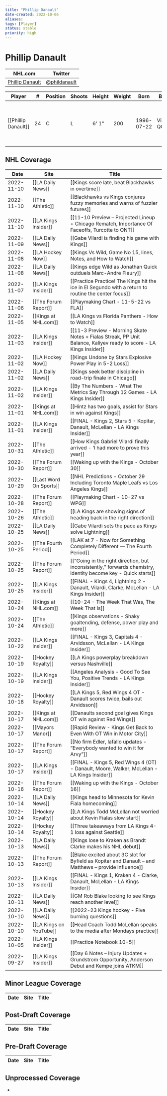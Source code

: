 ```yaml
---
title: "Phillip Danault"
date-created: 2022-10-06
aliases: 
tags: [Player]
status: stable
priority: high
---
```


# Phillip Danault

NHL.com | Twitter
-|-
[Phillip Danault](https://www.nhl.com/player/phillip-danault-8476479) | [@phildanault](https://twitter.com/phildanault)

Player | \# | Position | Shoots | Height | Weight | Born | Birthplace | Draft 
---|---|---|---|---|---|---|---|---
[[Phillip Danault]] | 24 | C | L | 6' 1" | 200 | 1996-07-22 | Victoriaville, QC, CAN | 2011 CHI, 1st rd, 26th pk (26th overall)



## NHL  Coverage
| Date       | Site                    | Title                                                                                                              |
| ---------- | ----------------------- | ------------------------------------------------------------------------------------------------------------------ |
| 2022-11-10 | [[LA Daily News]]       | [[Kings score late, beat Blackhawks in overtime]]                                                                                 |
| 2022-11-10 | [[The Athletic]]        | [[Blackhawks vs Kings conjures fuzzy memories and warns of fuzzier futures]]                                       |
| 2022-11-10 | [[LA Kings Insider]]    | [[11-10 Preview – Projected Lineup + Chicago Rematch, Importance Of Faceoffs, Turcotte to ONT]]                    |
| 2022-11-09 | [[LA Daily News]]       | [[Gabe Vilardi is finding his game with Kings]]                                                                    |
| 2022-11-08 | [[LA Hockey Now]]       | [[Kings Vs Wild, Game No 15, lines, Notes, and How to Watch]]                                                      |
| 2022-11-08 | [[LA Daily News]]       | [[Kings edge Wild as Jonathan Quick outduels Marc-Andre Fleury]]                                                   |
| 2022-11-07 | [[LA Kings Insider]]    | [[Practice Practice! The Kings hit the ice in El Segundo with a return to routine the center focus]]               |
| 2022-11-06 | [[The Forum Report]]    | [[Playmaking Chart - 11-5-22 vs FLA]]                                                                              |
| 2022-11-05 | [[Kings at NHL.com]]    | [[LA Kings vs Florida Panthers - How to Watch]]                                                                    |
| 2022-11-03 | [[LA Kings Insider]]    | [[11-3 Preview - Morning Skate Notes + Fialas Streak, PP Unit Balance, Kaliyev ready to score - LA Kings Insider]] |
| 2022-11-02 | [[LA Hockey Now]]       | [[Kings Undone by Stars Explosive Power Play in 5-2 Loss]]                                                         |
| 2022-11-02 | [[LA Daily News]]       | [[Kings seek better discipline in road-trip finale in Chicago]]                                                    |
| 2022-11-02 | [[LA Kings Insider]]    | [[By The Numbers - What The Metrics Say Through 12 Games - LA Kings Insider]]                                      |
| 2022-11-01 | [[Kings at NHL.com]]    | [[Hintz has two goals, assist for Stars in win against Kings]]                                                     |
| 2022-11-01 | [[LA Kings Insider]]    | [[FINAL - Kings 2, Stars 5 - Kopitar, Danault, McLellan - LA Kings Insider]]                                       |
| 2022-10-31 | [[The Athletic]]        | [[How Kings Gabriel Vilardi finally arrived - ‘I had more to prove this year]]                                     |
| 2022-10-30 | [[The Forum Report]]    | [[Waking up with the Kings - October 30]]                                                                          |
| 2022-10-29 | [[Last Word On Sports]] | [[NHL Predictions - October 29 Including Toronto Maple Leafs vs Los Angeles Kings]]                                |
| 2022-10-28 | [[The Forum Report]]    | [[Playmaking Chart - 10-27 vs WPG]]                                                                                |
| 2022-10-26 | [[The Athletic]]        | [[LA Kings are showing signs of heading back in the right direction]]                                              |
| 2022-10-25 | [[LA Daily News]]       | [[Gabe Vilardi sets the pace as Kings solve Lightning]]                                                            |
| 2022-10-25 | [[The Fourth Period]]   | [[LAK at 7 - Now for Something Completely Different — The Fourth Period]]                                          |
| 2022-10-25 | [[The Forum Report]]    | [[“Going in the right direction, but inconsistently,” forwards chemistry, identity become key - Quick starts]]     |
| 2022-10-25 | [[LA Kings Insider]]    | [[FINAL - Kings 4, Lightning 2 - Danault, Vilardi, Clarke, McLellan - LA Kings Insider]]                           |
| 2022-10-24 | [[Kings at NHL.com]]    | [[10-24 - The Week That Was, The Week That Is]]                                                                    |
| 2022-10-24 | [[The Athletic]]        | [[Kings observations - Shaky goaltending, defense, power play and more]]                                           |
| 2022-10-22 | [[LA Kings Insider]]    | [[FINAL - Kings 3, Capitals 4 - Arvidsson, McLellan - LA Kings Insider]]                                           |
| 2022-10-19 | [[Hockey Royalty]]      | [[LA Kings powerplay breakdown versus Nashville]]                                                                  |
| 2022-10-19 | [[LA Kings Insider]]    | [[Angeles Analysis - Good To See You, Positive Trends - LA Kings Insider]]                                         |
| 2022-10-18 | [[Hockey Royalty]]      | [[LA Kings 5, Red Wings 4 OT - Danault scores twice, bails out Arvidsson]]                                         |
| 2022-10-17 | [[Kings at NHL.com]]    | [[Danaults second goal gives Kings OT win against Red Wings]]                                                      |
| 2022-10-17 | [[Mayors Manor]]        | [[Rapid Review - Kings Get Back to Even With OT Win in Motor City]]                                                |
| 2022-10-17 | [[The Forum Report]]    | [[No firm Edler, Iafallo updates - “Everybody wanted to win it for Arvy”]]                                         |
| 2022-10-17 | [[LA Kings Insider]]    | [[FINAL - Kings 5, Red Wings 4 (OT) - Danault, Moore, Walker, McLellan - LA Kings Insider]]                        |
| 2022-10-16 | [[The Forum Report]]    | [[Waking up with the Kings - October 16]]                                                                          |
| 2022-10-14 | [[LA Daily News]]       | [[Kings head to Minnesota for Kevin Fiala homecoming]]                                                             |
| 2022-10-14 | [[Hockey Royalty]]      | [[LA Kings Todd McLellan not worried about Kevin Fialas slow start]]                                               |
| 2022-10-14 | [[Hockey Royalty]]      | [[Three takeaways from LA Kings 4-1 loss against Seattle]]                                                         |
| 2022-10-13 | [[LA Daily News]]       | [[Kings lose to Kraken as Brandt Clarke makes his NHL debut]]                                                      |
| 2022-10-13 | [[The Forum Report]]    | [[Blake excited about 3C slot for Byfield as Kopitar and Danault – and Matthews – provide influence]]              |
| 2022-10-13 | [[LA Kings Insider]]    | [[FINAL - Kings 1, Kraken 4 - Clarke, Danault, McLellan - LA Kings Insider]]                                       |
| 2022-10-11 | [[LA Daily News]]       | [[GM Rob Blake looking to see Kings reach another level]]                                                          |
| 2022-10-10 | [[LA Daily News]]       | [[2022-23 Kings hockey - Five burning questions]]                                                                  |
| 2022-10-10 | [[LA Kings on YouTube]] | [[Head Coach Todd McLellan speaks to the media after Mondays practice]]                                            |
| 2022-10-05 | [[LA Kings Insider]]    | [[Practice Notebook 10-5]]                                                                                         |
| 2022-09-27 | [[LA Kings Insider]]    | [[Day 6 Notes – Injury Updates + Grundstrom Opportunity, Anderson Debut and Kempe joins ATKM]]        |

	

## Minor League Coverage
Date | Site |  Title
---|---|---



## Post-Draft Coverage
Date | Site |  Title
---|---|---



## Pre-Draft Coverage
Date | Site |  Title
---|---|---


## Unprocessed Coverage
- 
